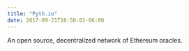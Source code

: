 ```yaml
---
title: "Pyth.io"
date: 2017-09-21T16:50:01-06:00
---
```

An open source, decentralized network of Ethereum oracles.
